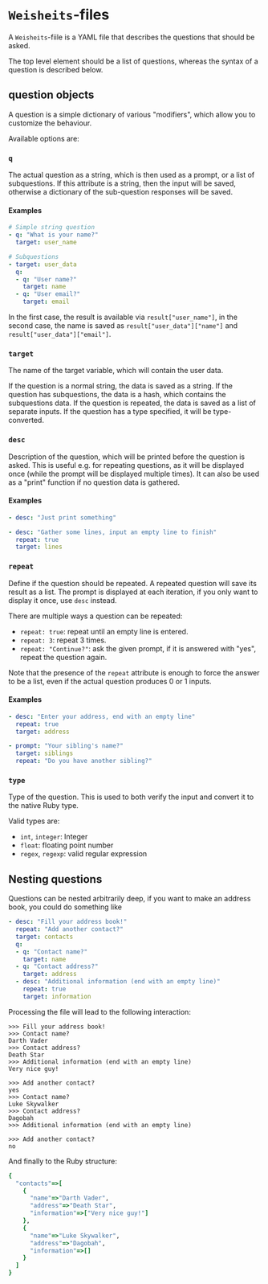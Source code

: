 # `Weisheits`-files

A `Weisheits`-fiile is a YAML file that describes the questions that should be
asked.

The top level element should be a list of questions, whereas the syntax of a
question is described below.

## question objects

A question is a simple dictionary of various "modifiers", which allow you to
customize the behaviour.

Available options are:

### `q`

The actual question as a string, which is then used as a prompt, or a list of
subquestions. If this attribute is a string, then the input will be saved,
otherwise a dictionary of the sub-question responses will be saved.

#### Examples

```yaml
# Simple string question
- q: "What is your name?"
  target: user_name

# Subquestions
- target: user_data
  q:
  - q: "User name?"
    target: name
  - q: "User email?"
    target: email
```

In the first case, the result is available via `result["user_name"]`, in the
second case, the name is saved as `result["user_data"]["name"]` and
`result["user_data"]["email"]`.

### `target`

The name of the target variable, which will contain the user data.

If the question is a normal string, the data is saved as a string.  If the
question has subquestions, the data is a hash, which contains the subquestions
data.  If the question is repeated, the data is saved as a list of separate
inputs.  If the question has a type specified, it will be type-converted.

### `desc`

Description of the question, which will be printed before the question is
asked. This is useful e.g. for repeating questions, as it will be displayed
once (while the prompt will be displayed multiple times). It can also be used
as a "print" function if no question data is gathered.

#### Examples

```yaml
- desc: "Just print something"

- desc: "Gather some lines, input an empty line to finish"
  repeat: true
  target: lines
```

### `repeat`

Define if the question should be repeated. A repeated question will save its
result as a list. The prompt is displayed at each iteration, if you only want
to display it once, use `desc` instead.

There are multiple ways a question can be repeated:

* `repeat: true`: repeat until an empty line is entered.
* `repeat: 3`: repeat 3 times.
* `repeat: "Continue?"`: ask the given prompt, if it is answered with "yes",
  repeat the question again.

Note that the presence of the `repeat` attribute is enough to force the answer
to be a list, even if the actual question produces 0 or 1 inputs.

#### Examples

```yaml
- desc: "Enter your address, end with an empty line"
  repeat: true
  target: address

- prompt: "Your sibling's name?"
  target: siblings
  repeat: "Do you have another sibling?"
```

### `type`

Type of the question. This is used to both verify the input and convert it to
the native Ruby type.

Valid types are:

* `int`, `integer`: Integer
* `float`: floating point number
* `regex`, `regexp`: valid regular expression

## Nesting questions

Questions can be nested arbitrarily deep, if you want to make an address book,
you could do something like

```yaml
- desc: "Fill your address book!"
  repeat: "Add another contact?"
  target: contacts
  q:
  - q: "Contact name?"
    target: name
  - q: "Contact address?"
    target: address
  - desc: "Additional information (end with an empty line)"
    repeat: true
    target: information
```

Processing the file will lead to the following interaction:

```
>>> Fill your address book!
>>> Contact name?
Darth Vader
>>> Contact address?
Death Star
>>> Additional information (end with an empty line)
Very nice guy!

>>> Add another contact?
yes
>>> Contact name?
Luke Skywalker
>>> Contact address?
Dagobah
>>> Additional information (end with an empty line)

>>> Add another contact?
no
```

And finally to the Ruby structure:

```ruby
{
  "contacts"=>[
    {
      "name"=>"Darth Vader",
      "address"=>"Death Star",
      "information"=>["Very nice guy!"]
    },
    {
      "name"=>"Luke Skywalker",
      "address"=>"Dagobah",
      "information"=>[]
    }
  ]
}
```
